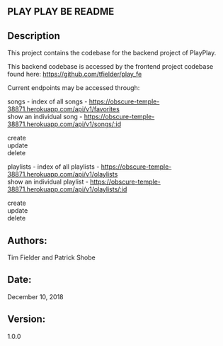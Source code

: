 ## PLAY PLAY BE README

## Description
This project contains the codebase for the backend project of PlayPlay.

This backend codebase is accessed by the frontend project codebase found here: https://github.com/tfielder/play_fe


Current endpoints may be accessed through:

songs -
index of all songs - https://obscure-temple-38871.herokuapp.com/api/v1/favorites <br />
show an individual song - https://obscure-temple-38871.herokuapp.com/api/v1/songs/:id <br />

create <br />
update <br />
delete <br />

playlists - 
index of all playlists - https://obscure-temple-38871.herokuapp.com/api/v1/olaylists <br />
show an individual playlist - https://obscure-temple-38871.herokuapp.com/api/v1/olaylists/:id <br />

create <br />
update <br />
delete <br />

## Authors:
Tim Fielder and Patrick Shobe

## Date:
December 10, 2018

## Version:
1.0.0

